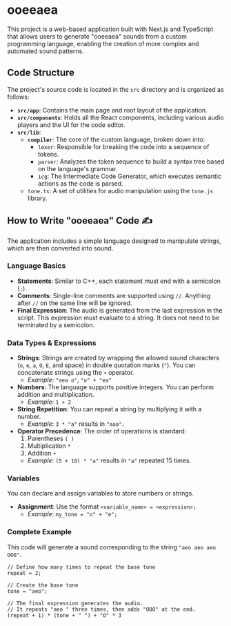# ooeeaea

This project is a web-based application built with Next.js and TypeScript that allows users to generate "ooeeaea" sounds from a custom programming language, enabling the creation of more complex and automated sound patterns.

## Code Structure

The project's source code is located in the `src` directory and is organized as follows:

* **`src/app`**: Contains the main page and root layout of the application.
* **`src/components`**: Holds all the React components, including various audio players and the UI for the code editor.
* **`src/lib`**:
    * **`compiler`**: The core of the custom language, broken down into:
        * `lexer`: Responsible for breaking the code into a sequence of tokens.
        * `parser`: Analyzes the token sequence to build a syntax tree based on the language's grammar.
        * `icg`: The Intermediate Code Generator, which executes semantic actions as the code is parsed.
    * `tone.ts`: A set of utilities for audio manipulation using the `tone.js` library.

## How to Write "ooeeaea" Code ✍️

The application includes a simple language designed to manipulate strings, which are then converted into sound.

### Language Basics

* **Statements**: Similar to C++, each statement must end with a semicolon (`;`).
* **Comments**: Single-line comments are supported using `//`. Anything after `//` on the same line will be ignored.
* **Final Expression**: The audio is generated from the last expression in the script. This expression must evaluate to a string. It does not need to be terminated by a semicolon.

### Data Types & Expressions

* **Strings**: Strings are created by wrapping the allowed sound characters (`o`, `e`, `a`, `O`, `E`, and space) in double quotation marks (`"`). You can concatenate strings using the `+` operator.
    * *Example*: `"oea o"`, `"o" + "ea"`
* **Numbers**: The language supports positive integers. You can perform addition and multiplication.
    * *Example*: `1 + 2`
* **String Repetition**: You can repeat a string by multiplying it with a number.
    * *Example*: `3 * "a"` results in `"aaa"`.
* **Operator Precedence**: The order of operations is standard:
    1.  Parentheses `( )`
    2.  Multiplication `*`
    3.  Addition `+`
    * *Example*: `(5 + 10) * "a"` results in `"a"` repeated 15 times.

### Variables

You can declare and assign variables to store numbers or strings.

* **Assignment**: Use the format `<variable_name> = <expression>;`
    * *Example*: `my_tone = "o" + "e";`

### Complete Example

This code will generate a sound corresponding to the string `"aeo aeo aeo OOO"`.

```
// Define how many times to repeat the base tone
repeat = 2;

// Create the base tone
tone = "aeo";

// The final expression generates the audio.
// It repeats "aeo " three times, then adds "OOO" at the end.
(repeat + 1) * (tone + " ") + "O" * 3
```
